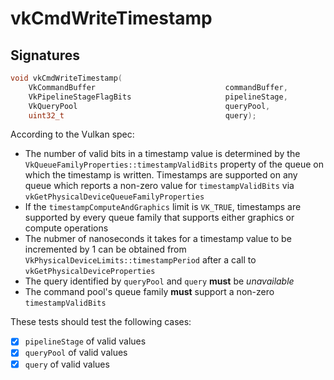 # vkCmdWriteTimestamp

## Signatures
```c++
void vkCmdWriteTimestamp(
    VkCommandBuffer                             commandBuffer,
    VkPipelineStageFlagBits                     pipelineStage,
    VkQueryPool                                 queryPool,
    uint32_t                                    query);
```

According to the Vulkan spec:
- The number of valid bits in a timestamp value is determined by the
  `VkQueueFamilyProperties::timestampValidBits` property of the queue on which
  the timestamp is written. Timestamps are supported on any queue which reports
  a non-zero value for `timestampValidBits` via
  `vkGetPhysicalDeviceQueueFamilyProperties`
- If the `timestampComputeAndGraphics` limit is `VK_TRUE`, timestamps are
  supported by every queue family that supports either graphics or compute
  operations
- The nubmer of nanoseconds it takes for a timestamp value to be incremented
  by 1 can be obtained from `VkPhysicalDeviceLimits::timestampPeriod` after a
  call to `vkGetPhysicalDeviceProperties`
- The query identified by `queryPool` and `query` **must** be *unavailable*
- The command pool's queue family **must** support a non-zero
  `timestampValidBits`

These tests should test the following cases:
- [x] `pipelineStage` of valid values
- [x] `queryPool` of valid values
- [x] `query` of valid values
